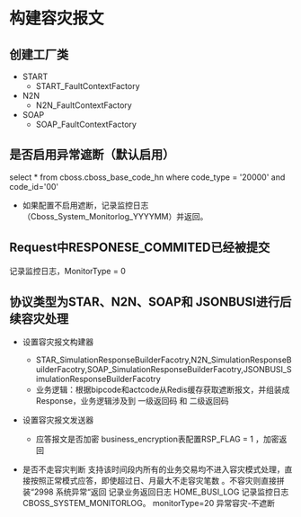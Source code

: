 # 构建容灾报文
## 创建工厂类 
- START
	- START_FaultContextFactory
- N2N
	- N2N_FaultContextFactory
- SOAP
	- SOAP_FaultContextFactory

## 是否启用异常遮断（默认启用）
select * from cboss.cboss_base_code_hn where code_type = '20000' and code_id='00'
- 如果配置不启用遮断，记录监控日志（Cboss_System_Monitorlog_YYYYMM）并返回。

## Request中RESPONESE_COMMITED已经被提交
记录监控日志，MonitorType = 0

## 协议类型为STAR、N2N、SOAP和 JSONBUSI进行后续容灾处理
- 设置容灾报文构建器
	- STAR_SimulationResponseBuilderFacotry,N2N_SimulationResponseBuilderFacotry,SOAP_SimulationResponseBuilderFacotry,JSONBUSI_SimulationResponseBuilderFacotry
	- 业务逻辑：根据bipcode和actcode从Redis缓存获取遮断报文，并组装成Response，业务逻辑涉及到 一级返回码 和 二级返回码
		
- 设置容灾报文发送器
	- 应答报文是否加密 
		business_encryption表配置RSP_FLAG = 1 ，加密返回
 * 是否不走容灾判断
	 支持该时间段内所有的业务交易均不进入容灾模式处理，直接按照正常模式应答，即使超过日、月最大不走容灾笔数  。不容灾则直接拼装“2998 系统异常“返回
	 记录业务返回日志 HOME_BUSI_LOG
	 记录监控日志 CBOSS_SYSTEM_MONITORLOG。 monitorType=20 异常容灾-不遮断
